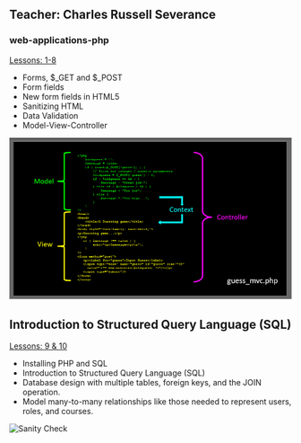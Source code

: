 ## Teacher: Charles Russell Severance

### web-applications-php
[Lessons: 1-8](https://www.wa4e.com/lessons)
- Forms, $_GET and $_POST
- Form fields
- New form fields in HTML5
- Sanitizing HTML
- Data Validation
- Model-View-Controller

![](https://github.com/lindangulopez/DrCHUCK-PHP/blob/main/MVC.png?raw=true)

## Introduction to Structured Query Language (SQL)
[Lessons: 9 & 10](https://www.wa4e.com/lessons)
- Installing PHP and SQL
- Introduction to Structured Query Language (SQL)
- Database design with multiple tables, foreign keys, and the JOIN operation.
- Model many-to-many relationships like those needed to represent users, roles, and courses.

![Sanity Check](https://github.com/lindangulopez/DrCHUCK-PHP-SQL-DB-APPS-JS/blob/main/SQL/sanity_check2.png?raw=true)


